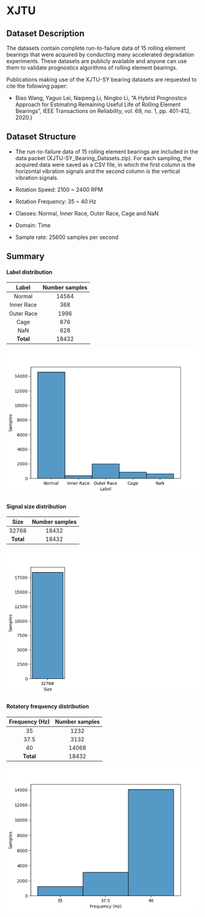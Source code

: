 # XJTU

## Dataset Description
The datasets contain complete run-to-failure data of 15 rolling element bearings that were acquired by conducting many accelerated degradation experiments. These datasets are publicly available and anyone can use them to validate prognostics algorithms of rolling element bearings.

Publications making use of the XJTU-SY bearing datasets are requested to cite the following paper:
- Biao Wang, Yaguo Lei, Naipeng Li, Ningbo Li, “A Hybrid Prognostics Approach for Estimating Remaining Useful Life of Rolling Element Bearings”, IEEE Transactions on Reliability, vol. 69, no. 1, pp. 401-412, 2020.)

## Dataset Structure

- The run-to-failure data of 15 rolling element bearings are included in the data packet (XJTU-SY_Bearing_Datasets.zip). For each sampling, the acquired data were saved as a CSV file, in which the first column is the horizontal vibration signals and the second column is the vertical vibration signals.

- Rotation Speed: 2100 ~ 2400 RPM

- Rotation Frequency: 35 ~ 40 Hz

- Classes: Normal, Inner Race, Outer Race, Cage and NaN

- Domain: Time

- Sample rate: 25600 samples per second

## Summary

#### Label distribution
|   Label    | Number samples |
|:----------:|:--------------:|
|   Normal   |     14564      |
| Inner Race |      368       |
| Outer Race |      1996      |
|    Cage    |      876       |
|    NaN     |      628       |
| **Total**  |     18432      |

![image](../../images/XJTU/label_dist.png)


#### Signal size distribution
|   Size    | Number samples |
|:---------:|:--------------:|
|   32768   |     18432      |
| **Total** |     18432      |

![image](../../images/XJTU/signal_size_dist.png)


#### Rotatory frequency distribution
| Frequency (Hz) | Number samples |
|:--------------:|:--------------:|
|       35       |      1232      |
|      37.5      |      3132      |
|       40       |     14068      |
|   **Total**    |     18432      |

![image](../../images/XJTU/frequency_dist.png)

